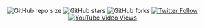 <div align="center">
  
  ![GitHub repo size](https://img.shields.io/github/repo-size/codewithsadee/glowing)
  ![GitHub stars](https://img.shields.io/github/stars/codewithsadee/glowing?style=social)
  ![GitHub forks](https://img.shields.io/github/forks/codewithsadee/glowing?style=social)
  [![Twitter Follow](https://img.shields.io/twitter/follow/codewithsadee?style=social)](https://twitter.com/intent/follow?screen_name=codewithsadee)
  [![YouTube Video Views](https://img.shields.io/youtube/views/AMI-6F7CSFc?style=social)](https://youtu.be/AMI-6F7CSFc)

  <br />
  <br />
